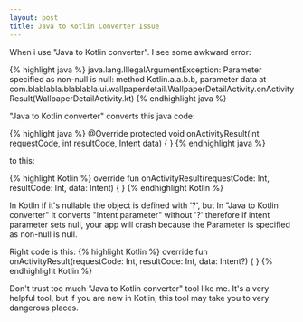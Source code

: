 ```yaml
---
layout: post
title: Java to Kotlin Converter Issue
---
```


When i use "Java to Kotlin converter". I see some awkward error:

{% highlight java %}
java.lang.IllegalArgumentException: Parameter specified as non-null is null: method Kotlin.a.a.b.b, parameter data
       at com.blablabla.blablabla.ui.wallpaperdetail.WallpaperDetailActivity.onActivityResult(WallpaperDetailActivity.kt)
{% endhighlight java %}

"Java to Kotlin converter" converts this java code:

{% highlight java %}
@Override
protected void onActivityResult(int requestCode, int resultCode,
 Intent data) {
}
{% endhighlight java %}

to this:

{% highlight Kotlin %}
override fun onActivityResult(requestCode: Int, resultCode: Int, 
data: Intent) {
}
{% endhighlight Kotlin %}

In Kotlin if it's nullable the object is  defined with '?', but In "Java to Kotlin converter" it converts "Intent parameter" without '?' therefore if intent parameter sets null, your app will crash because the Parameter is specified as non-null is null.

Right code is this:
{% highlight Kotlin %}
override fun onActivityResult(requestCode: Int, resultCode: Int,
 data: Intent?) {
}
{% endhighlight Kotlin %}

Don't trust too much "Java to Kotlin converter" tool like me. It's  a very helpful tool, but if you are new in Kotlin, this tool may take you to very dangerous places.





